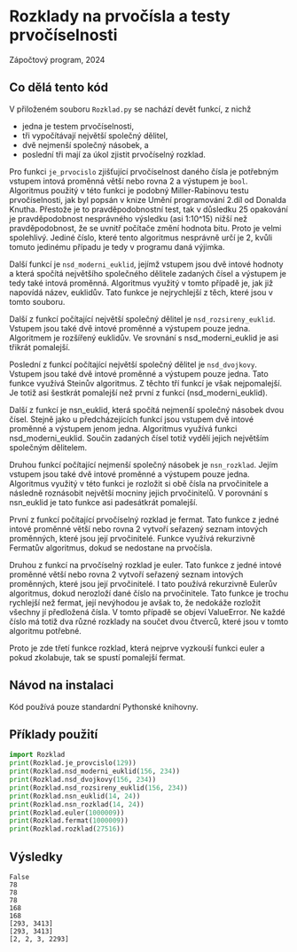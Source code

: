 # Rozklady na prvočísla a testy prvočíselnosti

Zápočtový program, 2024

## Co dělá tento kód

V přiloženém souboru `Rozklad.py` se nachází devět funkcí, z nichž

- jedna je testem  prvočíselnosti,
- tři vypočítávají největší společný dělitel,
- dvě nejmenší společný násobek, a
- poslední tři mají za úkol zjistit prvočíselný  rozklad.

Pro funkci `je_prvocislo` zjišťující prvočíselnost daného  čísla je potřebným vstupem intová proměnná větší nebo rovna 2 a výstupem je `bool`. Algoritmus použitý v této funkci je podobný Miller-Rabinovu  testu prvočíselnosti, jak byl popsán v knize Umění programování 2.díl od Donalda Knutha. Přestože je to pravděpodobnostní test, tak v důsledku  25 opakování je pravděpodobnost nesprávného výsledku (asi 1:10^15) nižší než pravděpodobnost, že se uvnitř počítače změní hodnota bitu. Proto je velmi spolehlivý. Jediné číslo, které tento algoritmus nesprávně určí  je 2, kvůli tomuto jedinému případu je tedy v programu daná výjimka.

Další funkcí je `nsd_moderni_euklid`, jejímž vstupem jsou  dvě intové hodnoty a která spočítá největšího společného dělitele  zadaných čísel a výstupem je tedy také intová proměnná. Algoritmus  využitý v tomto případě je, jak již napovídá název, euklidův. Tato  funkce je nejrychlejší z těch, které jsou v tomto souboru.

Další z funkcí počítající největší společný dělitel je  `nsd_rozsireny_euklid`. Vstupem jsou také dvě intové proměnné a výstupem  pouze jedna. Algoritmem je rozšířený euklidův. Ve srovnání s  nsd_moderni_euklid je asi třikrát pomalejší.

Poslední z funkcí počítající největší společný dělitel je  `nsd_dvojkovy`. Vstupem jsou také dvě intové proměnné a výstupem pouze  jedna. Tato funkce využívá Steinův algoritmus. Z těchto tří funkcí je  však nejpomalejší. Je totiž asi šestkrát pomalejší než první z funkcí  (nsd_moderni_euklid).

Další z funkcí je nsn_euklid, která spočítá nejmenší  společný násobek dvou čísel. Stejně jako u předcházejících funkcí jsou  vstupem dvě intové proměnné a výstupem jenom jedna. Algoritmus využívá  funkci nsd_moderni_euklid. Součin zadaných čísel totiž vydělí jejich  největším společným dělitelem.

Druhou funkcí počítající nejmenší společný násobek je  `nsn_rozklad`. Jejím vstupem jsou také dvě intové proměnné a výstupem  pouze jedna. Algoritmus využitý v této funkci je rozložit si obě čísla  na prvočinitele a následně roznásobit největší mocniny jejich  prvočinitelů. V porovnání s nsn_euklid je tato funkce asi padesátkrát  pomalejší.

První z funkcí počítající prvočíselný rozklad je fermat.  Tato funkce z jedné intové proměnné větší nebo rovna 2 vytvoří seřazený  seznam intových proměnných, které jsou její prvočinitelé. Funkce využívá  rekurzivně Fermatův algoritmus, dokud se nedostane na prvočísla.

Druhou z funkcí na prvočíselný rozklad je euler. Tato  funkce z jedné intové proměnné větší nebo rovna 2 vytvoří seřazený  seznam intových proměnných, které jsou její prvočinitelé. I tato používá  rekurzivně Eulerův algoritmus, dokud nerozloží dané číslo na  prvočinitele. Tato funkce je trochu rychlejší než fermat, její nevýhodou je avšak to, že nedokáže rozložit všechny jí předložená čísla. V tomto  případě se objeví ValueError. Ne každé číslo má totiž dva různé rozklady na součet dvou čtverců, které jsou v tomto algoritmu potřebné.

Proto je zde třetí funkce rozklad, která nejprve vyzkouší funkci euler a pokud zkolabuje, tak se spustí pomalejší fermat.

## Návod na instalaci

Kód používá pouze standardní Pythonské knihovny.

## Příklady použití

```python
import Rozklad
print(Rozklad.je_provcislo(129))
print(Rozklad.nsd_moderni_euklid(156, 234))
print(Rozklad.nsd_dvojkovy(156, 234))
print(Rozklad.nsd_rozsireny_euklid(156, 234))
print(Rozklad.nsn_euklid(14, 24))
print(Rozklad.nsn_rozklad(14, 24))
print(Rozklad.euler(1000009))
print(Rozklad.fermat(1000009))
print(Rozklad.rozklad(27516))
```

## Výsledky

```
False
78
78
78
168
168
[293, 3413]
[293, 3413]
[2, 2, 3, 2293]
```

